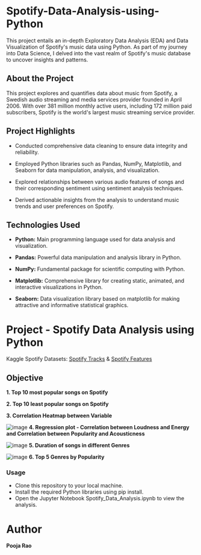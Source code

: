 # Spotify-Data-Analysis-using-Python

This project entails an in-depth Exploratory Data Analysis (EDA) and Data Visualization of Spotify's music data using Python. As part of my journey into Data Science, I delved into the vast realm of Spotify's music database to uncover insights and patterns.

## About the Project

This project explores and quantifies data about music from Spotify, a Swedish audio streaming and media services provider founded in April 2006. With over 381 million monthly active users, including 172 million paid subscribers, Spotify is the world's largest music streaming service provider.

## Project Highlights

* Conducted comprehensive data cleaning to ensure data integrity and reliability.
  
* Employed Python libraries such as Pandas, NumPy, Matplotlib, and Seaborn for data manipulation, analysis, and visualization.
  
* Explored relationships between various audio features of songs and their corresponding sentiment using sentiment analysis techniques.
  
* Derived actionable insights from the analysis to understand music trends and user preferences on Spotify.

## Technologies Used

* **Python:** Main programming language used for data analysis and visualization.
  
* **Pandas:** Powerful data manipulation and analysis library in Python.
  
* **NumPy:** Fundamental package for scientific computing with Python.
  
* **Matplotlib:** Comprehensive library for creating static, animated, and interactive visualizations in Python.
  
* **Seaborn:** Data visualization library based on matplotlib for making attractive and informative statistical graphics.

# Project - Spotify Data Analysis using Python

Kaggle Spotify Datasets: [Spotify Tracks](https://www.kaggle.com/datasets/maharshipandya/-spotify-tracks-dataset) & [Spotify Features](https://www.kaggle.com/datasets/somumourya/spotifyfeaturescsv-1)

## Objective

**1. Top 10 most popular songs on Spotify**

**2. Top 10 least popular songs on Spotify**
   
**3. Correlation Heatmap between Variable**

![image](https://github.com/poojarao76/Spotify-Data-Analysis-using-Python/assets/132984172/b628a229-dafd-4caf-883b-8e1441601f67)
**4. Regression plot - Correlation between Loudness and Energy and Correlation between Popularity and Acousticness**

![image](https://github.com/poojarao76/Spotify-Data-Analysis-using-Python/assets/132984172/3e81de6c-ec16-4450-9c54-674ac5ca11c7)
**5. Duration of songs in different Genres**

![image](https://github.com/poojarao76/Spotify-Data-Analysis-using-Python/assets/132984172/44c6c6ff-d28e-4ccc-8091-4417d266251e)
**6. Top 5 Genres by Popularity**

### Usage

* Clone this repository to your local machine.
* Install the required Python libraries using pip install.
* Open the Jupyter Notebook Spotify_Data_Analysis.ipynb to view the analysis.

# Author

**Pooja Rao**
